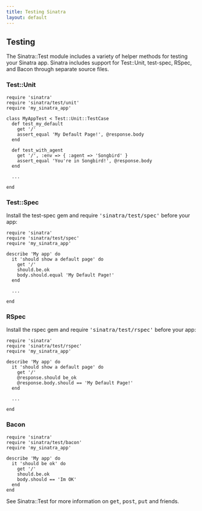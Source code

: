 ```yaml
---
title: Testing Sinatra
layout: default
---
```


## Testing

The Sinatra::Test module includes a variety of helper methods for testing
your Sinatra app. Sinatra includes support for Test::Unit, test-spec,
RSpec, and Bacon through separate source files.

### Test::Unit
    require 'sinatra'
    require 'sinatra/test/unit'
    require 'my_sinatra_app'

    class MyAppTest < Test::Unit::TestCase
      def test_my_default
        get '/'
        assert_equal 'My Default Page!', @response.body
      end

      def test_with_agent
        get '/', :env => { :agent => 'Songbird' }
        assert_equal 'You're in Songbird!', @response.body
      end

      ...

    end

### Test::Spec

Install the test-spec gem and require <tt>'sinatra/test/spec'</tt> before
your app:

    require 'sinatra'
    require 'sinatra/test/spec'
    require 'my_sinatra_app'

    describe 'My app' do
      it 'should show a default page' do
        get '/'
        should.be.ok
        body.should.equal 'My Default Page!'
      end

      ...

    end

### RSpec

Install the rspec gem and require <tt>'sinatra/test/rspec'</tt> before your
app:

    require 'sinatra'
    require 'sinatra/test/rspec'
    require 'my_sinatra_app'

    describe 'My app' do
      it 'should show a default page' do
        get '/'
        @response.should be_ok
        @response.body.should == 'My Default Page!'
      end

      ...

    end

### Bacon

    require 'sinatra'
    require 'sinatra/test/bacon'
    require 'my_sinatra_app'

    describe 'My app' do
      it 'should be ok' do
        get '/'
        should.be.ok
        body.should == 'Im OK'
      end
    end

See Sinatra::Test for more information on <tt>get</tt>, <tt>post</tt>, <tt>put</tt> and friends.

